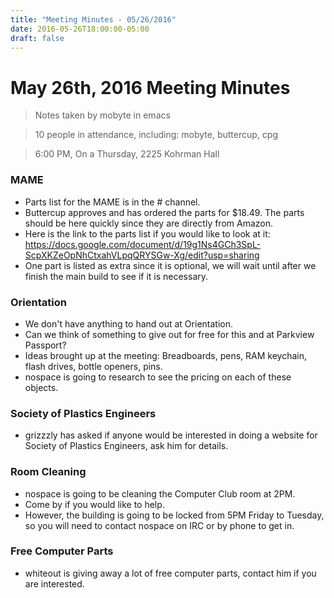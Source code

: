 ```yaml
---
title: "Meeting Minutes - 05/26/2016"
date: 2016-05-26T18:00:00-05:00
draft: false
---
```


# May 26th, 2016 Meeting Minutes
> Notes taken by mobyte in emacs

> 10 people in attendance, including: mobyte, buttercup, cpg

> 6:00 PM, On a Thursday, 2225 Kohrman Hall

### MAME
- Parts list for the MAME is in the # channel.
- Buttercup approves and has ordered the parts for $18.49. The parts should be here quickly since they are directly from Amazon.
- Here is the link to the parts list if you would like to look at it: https://docs.google.com/document/d/19g1Ns4GCh3SpL-ScpXKZeOpNhCtxahVLpqQRYSGw-Xg/edit?usp=sharing
- One part is listed as extra since it is optional, we will wait until after we finish the main build to see if it is necessary.

### Orientation
- We don't have anything to hand out at Orientation.
- Can we think of something to give out for free for this and at Parkview Passport?
- Ideas brought up at the meeting: Breadboards, pens, RAM keychain, flash drives, bottle openers, pins.
- nospace is going to research to see the pricing on each of these objects.

### Society of Plastics Engineers
- grizzzly has asked if anyone would be interested in doing a website for Society of Plastics Engineers, ask him for details.

### Room Cleaning
- nospace is going to be cleaning the Computer Club room at 2PM.
- Come by if you would like to help.
- However, the building is going to be locked from 5PM Friday to Tuesday, so you will need to contact nospace on IRC or by phone to get in.

### Free Computer Parts
- whiteout is giving away a lot of free computer parts, contact him if you are interested.
